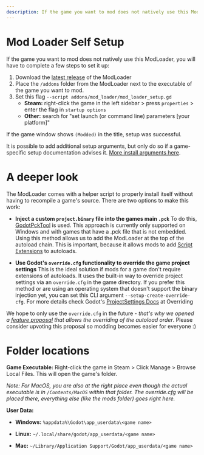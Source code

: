 ```yaml
---
description: If the game you want to mod does not natively use this ModLoader, you will have to complete a few steps to set it up.
---
```


# Mod Loader Self Setup
If the game you want to mod does not natively use this ModLoader, you will have to complete a few steps to set it up:

1. Download the [latest release](https://github.com/GodotModding/godot-mod-loader/releases) of the ModLoader
2. Place the `/addons` folder from the ModLoader next to the executable of the game you want to mod.
3. Set this flag `--script addons/mod_loader/mod_loader_setup.gd`
    - **Steam:** right-click the game in the left sidebar > press `properties` > enter the flag in `startup options`
    - **Other:** search for "set launch (or command line) parameters [your platform]"

If the game window shows `(Modded)` in the title, setup was successful.

It is possible to add additional setup arguments, but only do so if a game-specific setup documentation advises it. [More install arguments here](cli_args.md).

# A deeper look
The ModLoader comes with a helper script to properly install itself without having to recompile a game's source. There are two options to make this work:
- **Inject a custom `project.binary` file into the games main `.pck`**
    To do this, [GodotPckTool](https://github.com/hhyyrylainen/GodotPckTool) is used.
    This approach is currently only supported on Windows and with games that have a .pck file that is not embedded.
    Using this method allows us to add the ModLoader at the top of the autoload chain.
    This is important, because it allows mods to add [Script Extensions](../../api/mod_loader_mod.md#method-install_script_extension) to autoloads.

- **Use Godot's `override.cfg` functionality to override the game project settings**
    This is the ideal solution if mods for a game don't require extensions of autoloads.
    It uses the built-in way to override project settings via an `override.cfg` in the game directory.
    If you prefer this method or are using an operating system that doesn't support the binary injection yet,
    you can set this CLI argument `--setup-create-override-cfg`.
    For more details check Godot's [ProjectSettings Docs](https://docs.godotengine.org/en/3.5/classes/class_projectsettings.html#class-projectsettings) at Overriding

We hope to only use the `override.cfg` in the future - *that's why we opened a [feature proposal](https://github.com/godotengine/godot-proposals/discussions/6137) that allows the overriding of the autoload order*.
Please consider upvoting this proposal so modding becomes easier for everyone :)

# Folder locations
**Game Executable:**
Right-click the game in Steam > Click Manage > Browse Local Files. This will open the game's folder.

*Note: For MacOS, you are also at the right place even though the actual executable is in `/Contents/MacOS` within that folder. The override.cfg will be placed there, everything else (like the mods folder) goes right here.*

**User Data:**
- **Windows:** `%appdata%\Godot\app_userdata\<game name>`

- **Linux:** `~/.local/share/godot/app_userdata/<game name>`

- **Mac:** `~/Library/Application Support/Godot/app_userdata/<game name>`

